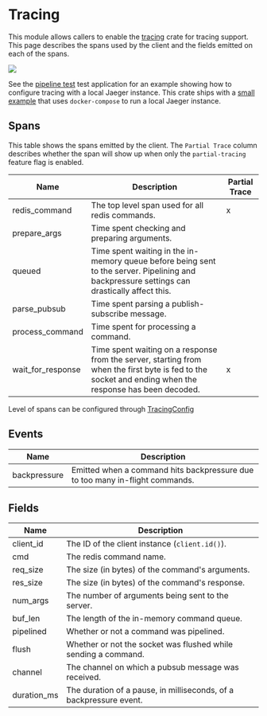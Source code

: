 Tracing
=======

This module allows callers to enable the [tracing](https://github.com/tokio-rs/tracing) crate for tracing support. This page describes the spans used by the client and the fields emitted on each of the spans.

![](../../tests/screenshot.png)

See the [pipeline test](../../bin/pipeline_test) test application for an example showing how to configure tracing with a local Jaeger instance. This crate ships with a [small example](../../tests/docker-compose.yml) that uses `docker-compose` to run a local Jaeger instance.

## Spans

This table shows the spans emitted by the client. The `Partial Trace` column describes whether the span will show up when only the `partial-tracing` feature flag is enabled.

| Name              | Description                                                                                                                                             | Partial Trace |
|-------------------|---------------------------------------------------------------------------------------------------------------------------------------------------------|---------------|
| redis_command     | The top level span used for all redis commands.                                                                                                         | x             |
| prepare_args      | Time spent checking and preparing arguments.                                                                                                            |               |
| queued            | Time spent waiting in the in-memory queue before being sent to the server. Pipelining and backpressure settings can drastically affect this.            |               |
| parse_pubsub      | Time spent parsing a publish-subscribe message.                                                                                                         |               |
| process_command   | Time spent for processing a command.                                                                                                                    |               |
| wait_for_response | Time spent waiting on a response from the server, starting from when the first byte is fed to the socket and ending when the response has been decoded. | x             |

Level of spans can be configured through [TracingConfig](../types/config.rs)

## Events

| Name                    | Description                                                                   |
|-------------------------|-------------------------------------------------------------------------------|
| backpressure            | Emitted when a command hits backpressure due to too many in-flight commands.  |

## Fields

| Name             | Description                                                         |
|------------------|---------------------------------------------------------------------|
| client_id        | The ID of the client instance (`client.id()`).                      |
| cmd              | The redis command name.                                             |
| req_size         | The size (in bytes) of the command's arguments.                     |
| res_size         | The size (in bytes) of the command's response.                      |
| num_args         | The number of arguments being sent to the server.                   |
| buf_len          | The length of the in-memory command queue.                          |
| pipelined        | Whether or not a command was pipelined.                             |
| flush            | Whether or not the socket was flushed while sending a command.      |
| channel          | The channel on which a pubsub message was received.                 |
| duration_ms      | The duration of a pause, in milliseconds, of a backpressure event.  |